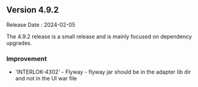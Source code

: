 ## Version 4.9.2 ##

Release Date : 2024-02-05

The 4.9.2 release is a small release and is mainly focused on dependency upgrades.

### Improvement

- 'INTERLOK-4302' - Flyway - flyway jar should be in the adapter lib dir and not in the UI war file
